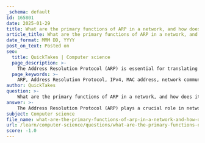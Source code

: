 ```yaml
---
_schema: default
id: 165801
date: 2025-01-29
title: What are the primary functions of ARP in a network, and how does it resolve IPv4 addresses to MAC addresses?
article_title: What are the primary functions of ARP in a network, and how does it resolve IPv4 addresses to MAC addresses?
date_format: MMM DD, YYYY
post_on_text: Posted on
seo:
  title: QuickTakes | Computer science
  page_description: >-
    The Address Resolution Protocol (ARP) is essential for translating IPv4 addresses into MAC addresses, enabling effective communication within local area networks (LAN). It maintains an ARP table for efficient address resolution and facilitates network communication through ARP requests and replies.
  page_keywords: >-
    ARP, Address Resolution Protocol, IPv4, MAC address, network communication, ARP table, local area network, ARP request, ARP reply, data link layer, network layer
author: QuickTakes
question: >-
    What are the primary functions of ARP in a network, and how does it resolve IPv4 addresses to MAC addresses?
answer: >-
    The Address Resolution Protocol (ARP) plays a crucial role in network communication, particularly in the context of IPv4 addressing. Its primary functions are:\n\n1. **Resolving IPv4 Addresses to MAC Addresses**: ARP translates an IPv4 address, which is used at the network layer, into a MAC address, which is used at the data link layer. This is essential for devices on the same local area network (LAN) to communicate effectively. When a device wants to send data to another device, it needs to know the MAC address of the destination device.\n\n2. **Maintaining an ARP Table**: ARP keeps an ARP table that maps IPv4 addresses to their corresponding MAC addresses. This table allows devices to quickly look up the MAC address associated with a known IPv4 address, reducing the need for repeated ARP requests.\n\n### How ARP Resolves IPv4 Addresses to MAC Addresses\n\nWhen a device needs to send a frame to another device on the same network, it follows these steps:\n\n- **Check the ARP Table**: The sending device first checks its ARP table to see if it already has the MAC address corresponding to the destination IPv4 address. If the MAC address is found, the device can directly send the frame.\n\n- **Send an ARP Request**: If the MAC address is not found in the ARP table, the device broadcasts an ARP request packet to all devices on the local network. This request contains the IPv4 address for which the MAC address is being sought.\n\n- **Receive ARP Reply**: The device that
subject: Computer science
file_name: what-are-the-primary-functions-of-arp-in-a-network-and-how-does-it-resolve-ipv4-addresses-to-mac-addresses.md
url: /learn/computer-science/questions/what-are-the-primary-functions-of-arp-in-a-network-and-how-does-it-resolve-ipv4-addresses-to-mac-addresses
score: -1.0
---
```


&nbsp;